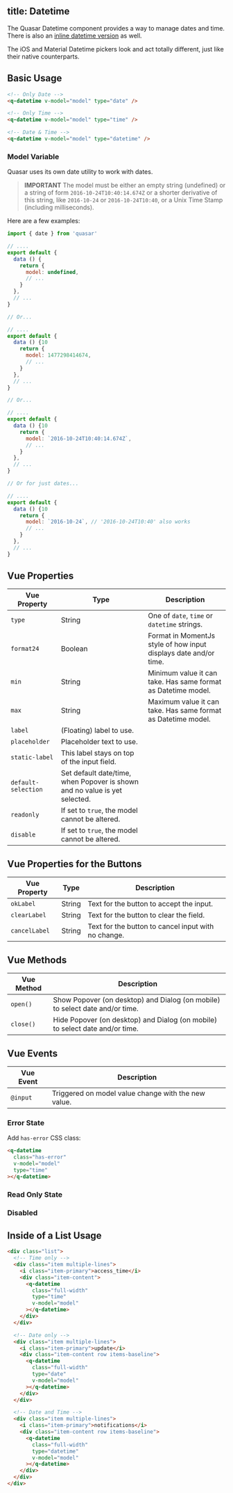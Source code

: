 title: Datetime
---
The Quasar Datetime component provides a way to manage dates and time. There is also an [inline datetime version](/components/inline-datetime.html) as well.

The iOS and Material Datetime pickers look and act totally different, just like their native counterparts.

<input type="hidden" data-fullpage-demo="form/datetime/input">

## Basic Usage

``` html
<!-- Only Date -->
<q-datetime v-model="model" type="date" />

<!-- Only Time -->
<q-datetime v-model="model" type="time" />

<!-- Date & Time -->
<q-datetime v-model="model" type="datetime" />

```

### Model Variable
Quasar uses its own date utility to work with dates. 

> **IMPORTANT**
> The model must be either an empty string (undefined) or a string of form `2016-10-24T10:40:14.674Z` or a shorter derivative of this string, like `2016-10-24` or `2016-10-24T10:40`, or a Unix Time Stamp (including milliseconds).

Here are a few examples:

``` js
import { date } from 'quasar'

// ....
export default {
  data () {
    return {
      model: undefined,
      // ...
    }
  },
  // ...
}

// Or...

// ....
export default {
  data () {10
    return {
      model: 1477298414674,
      // ...
    }
  },
  // ...
}

// Or...

// ....
export default {
  data () {10
    return {
      model: `2016-10-24T10:40:14.674Z`,
      // ...
    }
  },
  // ...
}

// Or for just dates...

// ....
export default {
  data () {10
    return {
      model: `2016-10-24`, // '2016-10-24T10:40' also works
      // ...
    }
  },
  // ...
}
```

## Vue Properties
| Vue Property | Type | Description |
| --- | --- | --- |
| `type` | String | One of `date`, `time` or `datetime` strings. |
| `format24` | Boolean | Format in MomentJs style of how input displays date and/or time. |
| `min` | String | Minimum value it can take. Has same format as Datetime model. |
| `max` | String | Maximum value it can take. Has same format as Datetime model. |
| `label` | (Floating) label to use. |
| `placeholder` | Placeholder text to use. |
| `static-label` | This label stays on top of the input field. |
| `default-selection` | Set default date/time, when Popover is shown and no value is yet selected. |
| `readonly` | If set to `true`, the model cannot be altered. |
| `disable` | If set to `true`, the model cannot be altered. |

## Vue Properties for the Buttons
| Vue Property | Type | Description |
| --- | --- | --- |
| `okLabel` | String | Text for the button to accept the input. |
| `clearLabel` | String | Text for the button to clear the field. |
| `cancelLabel` | String | Text for the button to cancel input with no change. |

## Vue Methods
| Vue Method | Description |
| --- | --- |
| `open()` | Show Popover (on desktop) and Dialog (on mobile) to select date and/or time. |
| `close()` | Hide Popover (on desktop) and Dialog (on mobile) to select date and/or time. |

## Vue Events
| Vue Event | Description |
| --- | --- |
| `@input` | Triggered on model value change with the new value. |


### Error State
Add `has-error` CSS class:
``` html
<q-datetime
  class="has-error"
  v-model="model"
  type="time"
></q-datetime>
```
### Read Only State

### Disabled




## Inside of a List Usage

``` html
<div class="list">
  <!-- Time only -->
  <div class="item multiple-lines">
    <i class="item-primary">access_time</i>
    <div class="item-content">
      <q-datetime
        class="full-width"
        type="time"
        v-model="model"
      ></q-datetime>
    </div>
  </div>

  <!-- Date only -->
  <div class="item multiple-lines">
    <i class="item-primary">update</i>
    <div class="item-content row items-baseline">
      <q-datetime
        class="full-width"
        type="date"
        v-model="model"
      ></q-datetime>
    </div>
  </div>

  <!-- Date and Time -->
  <div class="item multiple-lines">
    <i class="item-primary">notifications</i>
    <div class="item-content row items-baseline">
      <q-datetime
        class="full-width"
        type="datetime"
        v-model="model"
      ></q-datetime>
    </div>
  </div>
</div>
```
